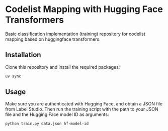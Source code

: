 # Codelist Mapping with Hugging Face Transformers

Basic classification implementation (training) repository for codelist mapping based on huggingface transformers.

## Installation
Clone this repository and install the required packages:
```bash
uv sync
```
## Usage
Make sure you are authenticated with Hugging Face, and obtain a JSON file from Label Studio. Then run the training script with the path to your JSON file and the Hugging Face model ID as arguments:
```commandline
python train.py data.json hf-model-id
```